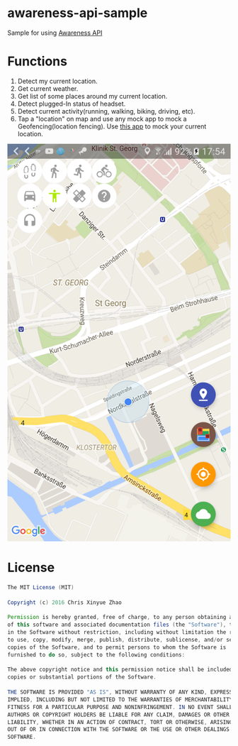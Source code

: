 # awareness-api-sample
Sample for using [Awareness API](https://developers.google.com/awareness/)

# Functions

1. Detect my current location.
2. Get current weather.
3. Get list of some places around my current location.
4. Detect plugged-In status of headset.
5. Detect current activity(running, walking, biking, driving, etc).
6. Tap a "location" on map and use any mock app to mock a Geofencing(location fencing). Use [this app](https://play.google.com/store/apps/details?id=com.lexa.fakegps) to mock your current location.

![GitHub Logo](/media/app.png)

# License

```java
The MIT License (MIT)

Copyright (c) 2016 Chris Xinyue Zhao

Permission is hereby granted, free of charge, to any person obtaining a copy
of this software and associated documentation files (the "Software"), to deal
in the Software without restriction, including without limitation the rights
to use, copy, modify, merge, publish, distribute, sublicense, and/or sell
copies of the Software, and to permit persons to whom the Software is
furnished to do so, subject to the following conditions:

The above copyright notice and this permission notice shall be included in all
copies or substantial portions of the Software.

THE SOFTWARE IS PROVIDED "AS IS", WITHOUT WARRANTY OF ANY KIND, EXPRESS OR
IMPLIED, INCLUDING BUT NOT LIMITED TO THE WARRANTIES OF MERCHANTABILITY,
FITNESS FOR A PARTICULAR PURPOSE AND NONINFRINGEMENT. IN NO EVENT SHALL THE
AUTHORS OR COPYRIGHT HOLDERS BE LIABLE FOR ANY CLAIM, DAMAGES OR OTHER
LIABILITY, WHETHER IN AN ACTION OF CONTRACT, TORT OR OTHERWISE, ARISING FROM,
OUT OF OR IN CONNECTION WITH THE SOFTWARE OR THE USE OR OTHER DEALINGS IN THE
SOFTWARE.

```
